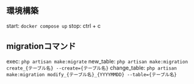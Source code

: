 ## 環境構築
start: `docker compose up`
stop: ctrl + c

## migrationコマンド
exec: `php artisan make:migrate`
new_table: `php artisan make:migration create_{テーブル名} --create={テーブル名}`
change_table: `php artisan make:migration modify_{テーブル名}_{YYYYMMDD} --table={テーブル名}`

